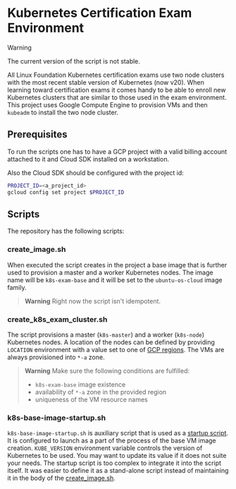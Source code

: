 # Kubernetes Certification Exam Environment

> [!WARNING]
> The current version of the script is not stable.

All Linux Foundation Kubernetes certification exams use two node clusters with the most recent stable version of Kubernetes (now v20).
When learning toward certification exams it comes handy to be able to enroll new Kubernetes clusters that are similar to those used in the exam environment.
This project uses Google Compute Engine to provision VMs and then `kubeadm` to install the two node cluster.

## Prerequisites

To run the scripts one has to have a GCP project with a valid billing account attached to it and Cloud SDK installed on a workstation.

Also the Cloud SDK should be configured with the project id:

```bash
PROJECT_ID=<a_project_id>
gcloud config set project $PROJECT_ID
```

## Scripts

The repository has the following scripts:

### create_image.sh

When executed the script creates in the project a base image that is further used to provision a master and a worker Kubernetes nodes.
The image name will be `k8s-exam-base` and it will be set to the `ubuntu-os-cloud` image family.

> **Warning**
> Right now the script isn't idempotent.

### create_k8s_exam_cluster.sh

The script provisions a master (`k8s-master`) and a worker (`k8s-node`) Kubernetes nodes.
A location of the nodes can be defined by providing `LOCATION` environment with a value set to one of [GCP regions](https://cloud.google.com/compute/docs/regions-zones#available).
The VMs are always provisioned into `*-a` zone.

> **Warning**
> Make sure the following conditions are fulfilled:
>
> * `k8s-exam-base` image existence
> * availability of `*-a` zone in the provided region
> * uniqueness of the VM resource names

### k8s-base-image-startup.sh

`k8s-base-image-startup.sh` is auxiliary script that is used as a [startup script][1].
It is configured to launch as a part of the process of the base VM image creation.
`KUBE_VERSION` environment variable controls the version of Kubernetes to be used.
You may want to update its value if it does not suite your needs.
The startup script is too complex to integrate it into the script itself.
It was easier to define it as a stand-alone script instead of maintaining it in the body of the [create_image.sh](#create_image.sh).

[1]: https://cloud.google.com/compute/docs/instances/startup-scripts/linux#passing-local
